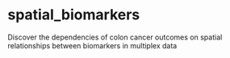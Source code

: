 # spatial_biomarkers
Discover the dependencies of colon cancer outcomes on spatial relationships between biomarkers in multiplex data
